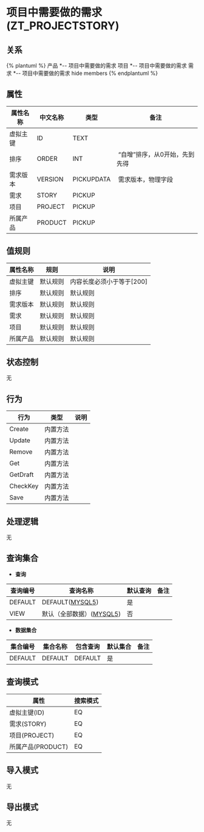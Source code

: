 # 项目中需要做的需求(ZT_PROJECTSTORY)

  

## 关系
{% plantuml %}
产品 *-- 项目中需要做的需求 
项目 *-- 项目中需要做的需求 
需求 *-- 项目中需要做的需求 
hide members
{% endplantuml %}

## 属性

| 属性名称        |    中文名称    | 类型     |  备注  |
| --------   |------------| -----   |  -------- | 
|虚拟主键|ID|TEXT|&nbsp;|
|排序|ORDER|INT|&nbsp;“自增”排序，从0开始，先到先得|
|需求版本|VERSION|PICKUPDATA|&nbsp;需求版本，物理字段|
|需求|STORY|PICKUP|&nbsp;|
|项目|PROJECT|PICKUP|&nbsp;|
|所属产品|PRODUCT|PICKUP|&nbsp;|

## 值规则
| 属性名称    | 规则    |  说明  |
| --------   |------------| ----- | 
|虚拟主键|默认规则|内容长度必须小于等于[200]|
|排序|默认规则|默认规则|
|需求版本|默认规则|默认规则|
|需求|默认规则|默认规则|
|项目|默认规则|默认规则|
|所属产品|默认规则|默认规则|

## 状态控制

无


## 行为
| 行为    | 类型    |  说明  |
| --------   |------------| ----- | 
|Create|内置方法|&nbsp;|
|Update|内置方法|&nbsp;|
|Remove|内置方法|&nbsp;|
|Get|内置方法|&nbsp;|
|GetDraft|内置方法|&nbsp;|
|CheckKey|内置方法|&nbsp;|
|Save|内置方法|&nbsp;|

## 处理逻辑
无

## 查询集合

* **查询**

| 查询编号 | 查询名称       | 默认查询 |   备注|
| --------  | --------   | --------   | ----- |
|DEFAULT|DEFAULT([MYSQL5](../../appendix/query_MYSQL5.md#ProjectStory_Default))|是|&nbsp;|
|VIEW|默认（全部数据）([MYSQL5](../../appendix/query_MYSQL5.md#ProjectStory_View))|否|&nbsp;|

* **数据集合**

| 集合编号 | 集合名称   |  包含查询  | 默认集合 |   备注|
| --------  | --------   | -------- | --------   | ----- |
|DEFAULT|DEFAULT|DEFAULT|是|&nbsp;|

## 查询模式
| 属性      |    搜索模式     |
| --------   |------------|
|虚拟主键(ID)|EQ|
|需求(STORY)|EQ|
|项目(PROJECT)|EQ|
|所属产品(PRODUCT)|EQ|

## 导入模式
无


## 导出模式
无
